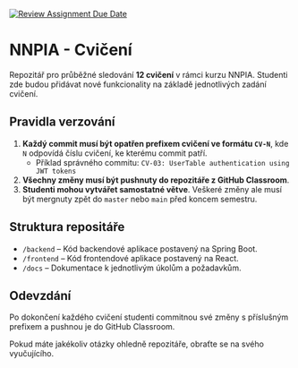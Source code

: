 [![Review Assignment Due Date](https://classroom.github.com/assets/deadline-readme-button-22041afd0340ce965d47ae6ef1cefeee28c7c493a6346c4f15d667ab976d596c.svg)](https://classroom.github.com/a/1Wdhi_Ne)
# NNPIA - Cvičení

Repozitář pro průběžné sledování **12 cvičení** v rámci kurzu NNPIA. Studenti zde budou přidávat nové funkcionality na základě jednotlivých zadání cvičení.

## Pravidla verzování

1. **Každý commit musí být opatřen prefixem cvičení ve formátu `CV-N`**, kde `N` odpovídá číslu cvičení, ke kterému commit patří.
    - Příklad správného commitu: `CV-03: UserTable authentication using JWT tokens`
2. **Všechny změny musí být pushnuty do repozitáře z GitHub Classroom**.
3. **Studenti mohou vytvářet samostatné větve**. Veškeré změny ale musí být mergnuty zpět do `master` nebo `main` před koncem semestru.

## Struktura repositáře
- `/backend` – Kód backendové aplikace postavený na Spring Boot.
- `/frontend` – Kód frontendové aplikace postavený na React.
- `/docs` – Dokumentace k jednotlivým úkolům a požadavkům.

## Odevzdání
Po dokončení každého cvičení studenti commitnou své změny s příslušným prefixem a pushnou je do GitHub Classroom.

Pokud máte jakékoliv otázky ohledně repozitáře, obraťte se na svého vyučujícího.

